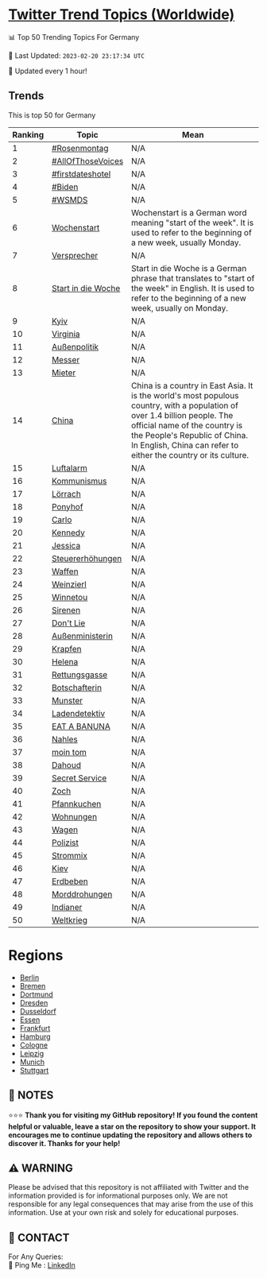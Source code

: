 [Twitter Trend Topics (Worldwide)](https://github.com/ErcinDedeoglu/Twitter-Trend-Topics)
==========


📊 Top 50 Trending Topics For Germany

📆 Last Updated: `2023-02-20 23:17:34 UTC`

🔧 Updated every 1 hour!


## Trends

This is top 50 for Germany

| Ranking | Topic | Mean |
| ------- | ------------ | ------------ |
| 1 | [#Rosenmontag](http://twitter.com/search?q=%23Rosenmontag) | N/A |
| 2 | [#AllOfThoseVoices](http://twitter.com/search?q=%23AllOfThoseVoices) | N/A |
| 3 | [#firstdateshotel](http://twitter.com/search?q=%23firstdateshotel) | N/A |
| 4 | [#Biden](http://twitter.com/search?q=%23Biden) | N/A |
| 5 | [#WSMDS](http://twitter.com/search?q=%23WSMDS) | N/A |
| 6 | [Wochenstart](http://twitter.com/search?q=Wochenstart) | Wochenstart is a German word meaning "start of the week". It is used to refer to the beginning of a new week, usually Monday. |
| 7 | [Versprecher](http://twitter.com/search?q=Versprecher) | N/A |
| 8 | [Start in die Woche](http://twitter.com/search?q=Start+in+die+Woche) | Start in die Woche is a German phrase that translates to "start of the week" in English. It is used to refer to the beginning of a new week, usually on Monday. |
| 9 | [Kyiv](http://twitter.com/search?q=Kyiv) | N/A |
| 10 | [Virginia](http://twitter.com/search?q=Virginia) | N/A |
| 11 | [Außenpolitik](http://twitter.com/search?q=Au%c3%9fenpolitik) | N/A |
| 12 | [Messer](http://twitter.com/search?q=Messer) | N/A |
| 13 | [Mieter](http://twitter.com/search?q=Mieter) | N/A |
| 14 | [China](http://twitter.com/search?q=China) | China is a country in East Asia. It is the world's most populous country, with a population of over 1.4 billion people. The official name of the country is the People's Republic of China. In English, China can refer to either the country or its culture. |
| 15 | [Luftalarm](http://twitter.com/search?q=Luftalarm) | N/A |
| 16 | [Kommunismus](http://twitter.com/search?q=Kommunismus) | N/A |
| 17 | [Lörrach](http://twitter.com/search?q=L%c3%b6rrach) | N/A |
| 18 | [Ponyhof](http://twitter.com/search?q=Ponyhof) | N/A |
| 19 | [Carlo](http://twitter.com/search?q=Carlo) | N/A |
| 20 | [Kennedy](http://twitter.com/search?q=Kennedy) | N/A |
| 21 | [Jessica](http://twitter.com/search?q=Jessica) | N/A |
| 22 | [Steuererhöhungen](http://twitter.com/search?q=Steuererh%c3%b6hungen) | N/A |
| 23 | [Waffen](http://twitter.com/search?q=Waffen) | N/A |
| 24 | [Weinzierl](http://twitter.com/search?q=Weinzierl) | N/A |
| 25 | [Winnetou](http://twitter.com/search?q=Winnetou) | N/A |
| 26 | [Sirenen](http://twitter.com/search?q=Sirenen) | N/A |
| 27 | [Don't Lie](http://twitter.com/search?q=Don%27t+Lie) | N/A |
| 28 | [Außenministerin](http://twitter.com/search?q=Au%c3%9fenministerin) | N/A |
| 29 | [Krapfen](http://twitter.com/search?q=Krapfen) | N/A |
| 30 | [Helena](http://twitter.com/search?q=Helena) | N/A |
| 31 | [Rettungsgasse](http://twitter.com/search?q=Rettungsgasse) | N/A |
| 32 | [Botschafterin](http://twitter.com/search?q=Botschafterin) | N/A |
| 33 | [Munster](http://twitter.com/search?q=Munster) | N/A |
| 34 | [Ladendetektiv](http://twitter.com/search?q=Ladendetektiv) | N/A |
| 35 | [EAT A BANUNA](http://twitter.com/search?q=EAT+A+BANUNA) | N/A |
| 36 | [Nahles](http://twitter.com/search?q=Nahles) | N/A |
| 37 | [moin tom](http://twitter.com/search?q=moin+tom) | N/A |
| 38 | [Dahoud](http://twitter.com/search?q=Dahoud) | N/A |
| 39 | [Secret Service](http://twitter.com/search?q=Secret+Service) | N/A |
| 40 | [Zoch](http://twitter.com/search?q=Zoch) | N/A |
| 41 | [Pfannkuchen](http://twitter.com/search?q=Pfannkuchen) | N/A |
| 42 | [Wohnungen](http://twitter.com/search?q=Wohnungen) | N/A |
| 43 | [Wagen](http://twitter.com/search?q=Wagen) | N/A |
| 44 | [Polizist](http://twitter.com/search?q=Polizist) | N/A |
| 45 | [Strommix](http://twitter.com/search?q=Strommix) | N/A |
| 46 | [Kiev](http://twitter.com/search?q=Kiev) | N/A |
| 47 | [Erdbeben](http://twitter.com/search?q=Erdbeben) | N/A |
| 48 | [Morddrohungen](http://twitter.com/search?q=Morddrohungen) | N/A |
| 49 | [Indianer](http://twitter.com/search?q=Indianer) | N/A |
| 50 | [Weltkrieg](http://twitter.com/search?q=Weltkrieg) | N/A |



# Regions

* [Berlin](</Germany/Berlin.md>)
* [Bremen](</Germany/Bremen.md>)
* [Dortmund](</Germany/Dortmund.md>)
* [Dresden](</Germany/Dresden.md>)
* [Dusseldorf](</Germany/Dusseldorf.md>)
* [Essen](</Germany/Essen.md>)
* [Frankfurt](</Germany/Frankfurt.md>)
* [Hamburg](</Germany/Hamburg.md>)
* [Cologne](</Germany/Cologne.md>)
* [Leipzig](</Germany/Leipzig.md>)
* [Munich](</Germany/Munich.md>)
* [Stuttgart](</Germany/Stuttgart.md>)



## 📝 NOTES

⭐⭐⭐ **Thank you for visiting my GitHub repository! If you found the content helpful or valuable, leave a star on the repository to show your support. It encourages me to continue updating the repository and allows others to discover it. Thanks for your help!**


## ⚠️ WARNING

Please be advised that this repository is not affiliated with Twitter and the information provided is for informational purposes only. We are not responsible for any legal consequences that may arise from the use of this information. Use at your own risk and solely for educational purposes.


## 📨 CONTACT

 For Any Queries:  
            🏓 Ping Me : [LinkedIn](https://www.linkedin.com/in/ercindedeoglu/)
